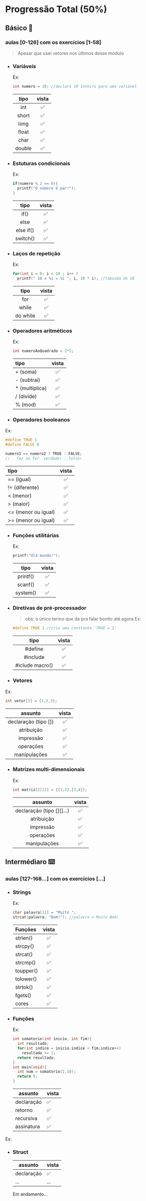 # Progressão Total (50%)

## Básico 📝

### aulas [0-126] com os exercícios [1-58]

> Apesar que usei vetores nos últimos desse módulo

- ### Variáveis

  Ex:

  ```c
  int numero = 10; //declara 10 inteiro para uma variável
  ```

  |  tipo  | vista |
  | :----: | :---: |
  |  int   |  ✅   |
  | short  |  ✅   |
  |  long  |  ✅   |
  | float  |  ✅   |
  |  char  |  ✅   |
  | double |  ✅   |

- ### Estuturas condicionais

  Ex:

  ```c
  if(numero % 2 == 0){
    printf("O número é par!");
  }
  ```

  |   tipo    | vista |
  | :-------: | :---: |
  |   if()    |  ✅   |
  |   else    |  ✅   |
  | else if() |  ✅   |
  | switch()  |  ✅   |

- ### Laços de repetição

  Ex:

  ```c
  for(int i = 0; i < 10 ; i++ )
    printf(" 10 x %i = %i ", i, 10 * i); //tabuada de 10
  ```

  |   tipo   | vista |
  | :------: | :---: |
  |   for    |  ✅   |
  |  while   |  ✅   |
  | do while |  ✅   |

- ### Operadores aritméticos

  Ex:

  ```c
  int numeroAoQuadrado = 2*2;
  ```

  | tipo            | vista |
  | :-------------- | :---: |
  | + (soma)        |  ✅   |
  | \- (subtrai)    |  ✅   |
  | \* (multiplica) |  ✅   |
  | / (divide)      |  ✅   |
  | % (mod)         |  ✅   |

- ### Operadores booleanos

Ex:

```c
#define TRUE 1
#define FALSE 0

numero1 == numero2 ? TRUE : FALSE;
//   faz se for  verdade↑ : falso↑
```

| tipo                | vista |
| :------------------ | :---: |
| == (igual)          |  ✅   |
| != (diferente)      |  ✅   |
| < (menor)           |  ✅   |
| > (maior)           |  ✅   |
| <= (menor ou igual) |  ✅   |
| >= (menor ou igual) |  ✅   |

- ### Funções utilitárias

  Ex:

  ```c
  printf("Olá mundo!");
  ```

  |   tipo   | vista |
  | :------: | :---: |
  | printf() |  ✅   |
  | scanf()  |  ✅   |
  | system() |  ✅   |

- ### Diretivas de pré-processador

  > obs: o único termo que da pra falar bonito até agora
  > Ex:

  ```c
  #define TRUE 1 //cria uma constante 'TRUE = 1'
  ```

  |       tipo       | vista |
  | :--------------: | :---: |
  |     \#define     |  ✅   |
  |    \#include     |  ✅   |
  | \#iclude macro() |  ✅   |

- ### Vetores

Ex:

```c
int vetor[3] = {1,2,3};
```

|       assunto        | vista |
| :------------------: | :---: |
| declaração (tipo []) |  ✅   |
|      atribuição      |  ✅   |
|      impressão       |  ✅   |
|      operações       |  ✅   |
|     manipulações     |  ✅   |

- ### Matrizes multi-dimensionais
  Ex:
  ```c
  int matriz[2][2] = {{1,2},{3,4}};
  ```
  |          assunto          | vista |
  | :-----------------------: | :---: |
  | declaração (tipo [][]...) |  ✅   |
  |        atribuição         |  ✅   |
  |         impressão         |  ✅   |
  |         operações         |  ✅   |
  |       manipulações        |  ✅   |

## Intermédiaro ⌨️

### aulas [127-168...] com os exercícios [...]

- ### Strings
  Ex:
  ```c
  char palavra[11] = "Muito ";
  strcat(palavra, "Bom!"); //palavra = Muito Bom!
  ```
  | Funções   | vista |
  | :-------- | :---: |
  | strlen()  |  ✅   |
  | strcpy()  |  ✅   |
  | strcat()  |  ✅   |
  | strcmp()  |  ✅   |
  | toupper() |  ✅   |
  | tolower() |  ✅   |
  | strtok()  |  ✅   |
  | fgets()   |  ✅   |
  | cores     |  ✅   |
- ### Funções
  Ex:
  ```c
  int somatorio(int inicio, int fim){
    int resultado;
    for(int indice = inicio;indice < fim;indice++)
      resultado += 2;
    return resultado;
  }
  int main(void){
    int num = somatorio(1,10);
    return 0;
  }
  ```
  | assunto    | vista |
  | ---------- | ----- |
  | declaração | ✅    |
  | retorno    | ✅    |
  | recursiva  | ✅    |
  | assinatura | ✅    |
Ex:
- ### Struct

  | assunto    | vista |
  | ---------- | ----- |
  | declaração | ✅    |
  | ...        | ...   |

  Em andamento...
